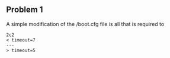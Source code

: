 ## Problem 1
A simple modification of the /boot.cfg file is all that is required to  
```
2c2
< timeout=7
---
> timeout=5
```
